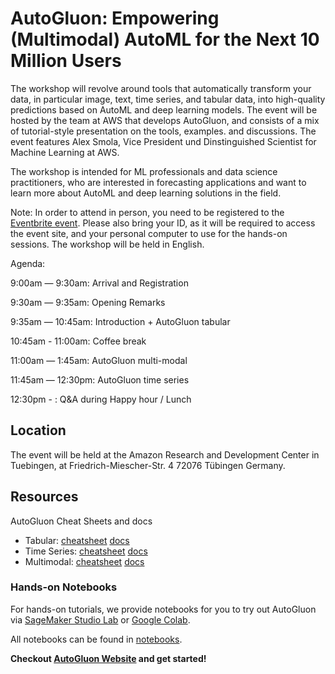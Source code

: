 # AutoGluon: Empowering (Multimodal) AutoML for the Next 10 Million Users

The workshop will revolve around tools that automatically transform your data, in particular image, text, time series, and tabular data, into high-quality predictions based on AutoML and deep learning models. The event will be hosted by the team at AWS that develops AutoGluon, and consists of a mix of tutorial-style presentation on the tools, examples. and discussions. The event features Alex Smola, Vice President und Dinstinguished Scientist for Machine Learning at AWS.

The workshop is intended for ML professionals and data science practitioners, who are interested in forecasting applications and want to learn more about AutoML and deep learning solutions in the field.

Note: In order to attend in person, you need to be registered to the [Eventbrite event](https://www.eventbrite.com/e/autogluon-workshop-tickets-477188201757). Please also bring your ID, as it will be required to access the event site, and your personal computer to use for the hands-on sessions. The workshop will be held in English.

Agenda:

9:00am — 9:30am: Arrival and Registration

9:30am — 9:35am: Opening Remarks

9:35am — 10:45am: Introduction + AutoGluon tabular

10:45am - 11:00am:  Coffee break

11:00am — 1:45am: AutoGluon multi-modal

11:45am — 12:30pm: AutoGluon time series

12:30pm - : Q&A during Happy hour / Lunch

## Location

The event will be held at the Amazon Research and Development Center in Tuebingen, at Friedrich-Miescher-Str. 4 72076 Tübingen Germany.



## Resources

AutoGluon Cheat Sheets and docs

- Tabular: [cheatsheet](https://nbviewer.org/github/Innixma/autogluon-doc-utils/blob/main/docs/cheatsheets/stable/autogluon-cheat-sheet.pdf) [docs](https://auto.gluon.ai/stable/tutorials/tabular_prediction/index.html)  
- Time Series: [cheatsheet](https://autogluon-timeseries-datasets.s3.us-west-2.amazonaws.com/public/autogluon_timeseries_cheatsheet.pdf) [docs](https://auto.gluon.ai/stable/tutorials/timeseries/index.html)
- Multimodal: [cheatsheet](https://automl-mm-bench.s3-accelerate.amazonaws.com/cheatsheet/v0.6.0/AutoGluon_Multimodal_Cheatsheet_v0.6.0.pdf) [docs](https://auto.gluon.ai/stable/tutorials/multimodal/index.html)   


### Hands-on Notebooks

For hands-on tutorials, we provide notebooks for you to try out AutoGluon via [SageMaker Studio Lab](https://aws.amazon.com/sagemaker/studio-lab/) or [Google Colab](https://colab.research.google.com/).

All notebooks can be found in [notebooks](./notebooks).

**Checkout [AutoGluon Website](https://auto.gluon.ai/) and get started!**
